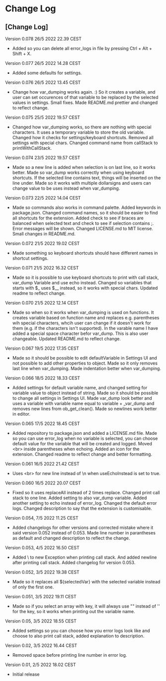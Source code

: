 # Change Log


## [Change Log]
Version 0.078 26/5 2022 22.39 CEST
- Added so you can delete all error_logs in file by pressing Ctrl + Alt + Shift + X.

Version 0.077 26/5 2022 14.28 CEST
- Added some defaults for settings.

Version 0.076 26/5 2022 13.45 CEST
- Change how var_dumping works again. :) So it creates a variable, and user can set occurences of that variable to be replaced by the selected values in settings. Small fixes. Made README.md prettier and changed to reflect change.

Version 0.075 25/5 2022 19.57 CEST
- Changed how var_dumping works, so there are nothing with special characters. It uses a temporary variable to store the old variable. Changed how it checks for settings/keyboard shortcuts. Removed all settings with special chars. Changed command name from callStack to printWithCallStack.

Version 0.074 23/5 2022 19.57 CEST
- Made so a new line is added when selection is on last line, so it works better. Made so var_dump works correctly when using keyboard shortcuts. If the selected line contains text, things will be inserted on the line under. Made so it works with multiple dollarsigns and users can change value to be uses instead when var_dumping.

Version 0.073 22/5 2022 14.04 CEST
- Made so commands also works in command palette. Added keywords in package.json.  Changed command names, so it should be easier to find all shortcuts for the extension. 
Added check to see if braces are balanced when selected text and check to see if selection contains ;. Error messages will be shown. Changed LICENSE.md to MIT license. Small changes in README.md.

Version 0.072 21/5 2022 19.02 CEST
- Made something so keyboard shortcuts should have different names in shortcut settings.

Version 0.071 21/5 2022 16.32 CEST
- Made so it is possible to use keyboard shortcuts to print with call stack, var_dump Variable and use echo instead. Changed so variables that starts with $_ uses $__ instead, so it works with special chars. Updated readme to reflect change.

Version 0.070 21/5 2022 12.14 CEST
- Made so when so it works when var_dumping is used on functions. It creates variable based on function name and replaces e.g. parentheses wih special characters, whcih user can change if it doesn't work for them (e.g. if the characters isn't supported). In the varable name I have added a special space character befor var_dump. This is also user changeable. Updated README.md to reflect change.

Version 0.067 19/5 2022 17.35 CEST
- Made so it should be possible to edit defaultVariable in Settings UI and not possible to add other properties to object. Made so it only removes last line when var_dumping. Made indentation better when var_dumping.

Version 0.066 18/5 2022 18.33 CEST
- Added settings for default variable name, and changed setting for variable value to object instead of string. Made so it should be possible to change all settings in Settings UI. Made var_dump look better and uses a variable with variable name equal to variable + _var_dump and removes new lines from ob_get_clean(). Made so newlines work better in editor.

Version 0.065 17/5 2022 18.45 CEST
- Added repository to package.json and added a LICENSE.md file. Made so you can use error_log when no variable is selected, you can choose default value for the variable that will be created and logged. Moved \<br> inside parentheses when echoing. Added an icon for the extension. Changed readme to reflect change and better formatting.

Version 0.061 16/5 2022 21.42 CEST
- Uses \<br> for new line instead of \n when useEchoInstead is set to true.

Version 0.060 16/5 2022 20.07 CEST
- Fixed so it uses replaceAll instead of 2 times replace. Changed print call stack to one line. Added setting to also var_dump variable. Added another setting to echo instead of error_log. Changed the default error logs. Changed description to say that the extension is customisable.

Version 0.054, 7/5 2022 11.25 CEST
- Added changelogs for other versions and corrected mistake where it said version 0.052 instead of 0.053. Made line number in parantheses as default and changed description to reflect the change.

Version 0.053, 4/5 2022 16.50 CEST
- Added \ to new Exception when printing call stack. And added newline after printing call stack. Added changelog for version 0.053.

Version 0.052, 3/5 2022 19.38 CEST
- Made so it replaces all ${selectedVar} with the selected variable instead of only the first one.

Version 0.051, 3/5 2022 19.11 CEST
- Made so if you select an array with key, it will always use "" instead of '' for the key, so it works when printing out the variable name.

Version 0.05, 3/5 2022 18.55 CEST
- Added settings so you can choose how you error logs look like and choose to also print call stack, added explanation to description.

Version 0.02, 3/5 2022 16.44 CEST
- Removed space before printing line number in error log.

Version 0.01, 2/5 2022 18.02 CEST
- Initial release  